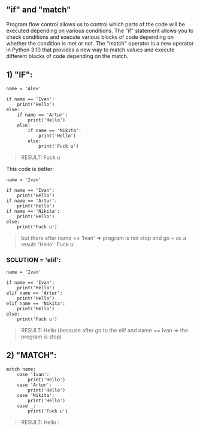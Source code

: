 ## "if" and "match"

Program flow control allows us to control which parts of the code will be executed depending on various conditions.  The "if" statement allows you to check conditions and execute various blocks of code depending on whether the condition is met or not. 
The "match" operator is a new operator in Python 3.10 that provides a new way to match values and execute different blocks of code depending on the match.

## 1) "IF":

```
name = 'Alex'

if name == 'Ivan':
    print('Hello')
else:
    if name == 'Artur':
        print('Hello')
    else:
        if name == 'Nikita':
            print('Hello')
        else:
            print('Fuck u')
```
> RESULT: Fuck u

This code is better:

```
name = 'Ivan'

if name == 'Ivan':
    print('Hello')
if name == 'Artur':
    print('Hello')
if name == 'Nikita':
    print('Hello')
else:
    print('Fuck u')
```
> but there after name == 'Ivan' => program is not stop and go + as a result: 'Hello' 'Fuck u'

### SOLUTION = 'elif':

```
name = 'Ivan'

if name == 'Ivan':
    print('Hello')
elif name == 'Artur':
    print('Hello')
elif name == 'Nikita':
    print('Hello')
else:
    print('Fuck u')
```
> RESULT: Hello (because after go to the elif and name == Ivan => the program is stop)

## 2) "MATCH":

```
match name:
    case 'Ivan':
        print('Hello')
    case 'Artur':
        print('Hello')
    case 'Nikita':
        print('Hello')
    case _:
        print('Fuck u')
```
> RESULT: Hello
:
